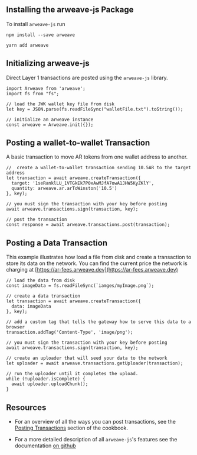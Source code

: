 ## Installing the arweave-js Package

To install `arweave-js` run
<CodeGroup>
  <CodeGroupItem title="NPM">

```console:no-line-numbers
npm install --save arweave
```

  </CodeGroupItem>
  <CodeGroupItem title="YARN">

```console:no-line-numbers
yarn add arweave
```

  </CodeGroupItem>
</CodeGroup>

## Initializing arweave-js
Direct Layer 1 transactions are posted using the `arweave-js` library.

```js:no-line-numbers
import Arweave from 'arweave';
import fs from "fs";

// load the JWK wallet key file from disk
let key = JSON.parse(fs.readFileSync("walletFile.txt").toString());

// initialize an arweave instance
const arweave = Arweave.init({});
```

## Posting a wallet-to-wallet Transaction
A basic transaction to move AR tokens from one wallet address to another.
```js:no-line-numbers
//  create a wallet-to-wallet transaction sending 10.5AR to the target address
let transaction = await arweave.createTransaction({
  target: '1seRanklLU_1VTGkEk7P0xAwMJfA7owA1JHW5KyZKlY',
  quantity: arweave.ar.arToWinston('10.5')
}, key);

// you must sign the transaction with your key before posting
await arweave.transactions.sign(transaction, key);

// post the transaction
const response = await arweave.transactions.post(transaction);
```

## Posting a Data Transaction
This example illustrates how load a file from disk and create a transaction to store its data on the network. You can find the current price the network is charging at [https://ar-fees.arweave.dev](https://ar-fees.arweave.dev)
```js:no-line-numbers
// load the data from disk
const imageData = fs.readFileSync(`iamges/myImage.png`);

// create a data transaction
let transaction = await arweave.createTransaction({
  data: imageData
}, key);

// add a custom tag that tells the gateway how to serve this data to a browser
transaction.addTag('Content-Type', 'image/png');

// you must sign the transaction with your key before posting
await arweave.transactions.sign(transaction, key);

// create an uploader that will seed your data to the network
let uploader = await arweave.transactions.getUploader(transaction);

// run the uploader until it completes the upload.
while (!uploader.isComplete) {
  await uploader.uploadChunk();
}
```
## Resources
* For an overview of all the ways you can post transactions, see the [Posting Transactions](../../concepts/postTransaction.md) section of the cookbook.

* For a more detailed description of all `arweave-js`'s features see the documentation [on github](https://github.com/ArweaveTeam/arweave-js)